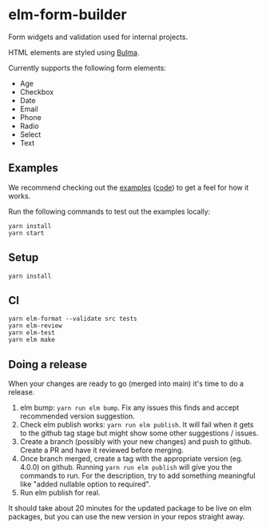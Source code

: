 # elm-form-builder

Form widgets and validation used for internal projects.

HTML elements are styled using [Bulma](https://bulma.io).

Currently supports the following form elements:

- Age
- Checkbox
- Date
- Email
- Phone
- Radio
- Select
- Text

## Examples

We recommend checking out the [examples] ([code]) to get a feel for how it works.

[examples]: https://canceraiddev.github.io/elm-form-builder/
[code]: https://github.com/canceraiddev/elm-form-builder/tree/main/examples

Run the following commands to test out the examples locally:

```
yarn install
yarn start
```

## Setup

```
yarn install
```

## CI

```
yarn elm-format --validate src tests
yarn elm-review
yarn elm-test
yarn elm make
```

## Doing a release

When your changes are ready to go (merged into main) it's time to do a release.

1. elm bump: `yarn run elm bump`. Fix any issues this finds and accept recommended version suggestion.
2. Check elm publish works: `yarn run elm publish`. It will fail when it gets to the github tag stage but might show some other suggestions / issues.
3. Create a branch (possibly with your new changes) and push to github. Create a PR and have it reviewed before merging.
4. Once branch merged, create a tag with the appropriate version (eg. 4.0.0) on github. Running `yarn run elm publish` will give you the commands to run. For the description, try to add something meaningful like "added nullable option to required".
5. Run elm publish for real.

It should take about 20 minutes for the updated package to be live on elm packages, but you can use the new version in your repos straight away.
